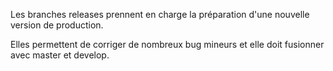 Les branches releases prennent en charge la préparation d'une nouvelle version de production.

Elles permettent de corriger de nombreux bug mineurs et elle doit fusionner avec master et develop.
